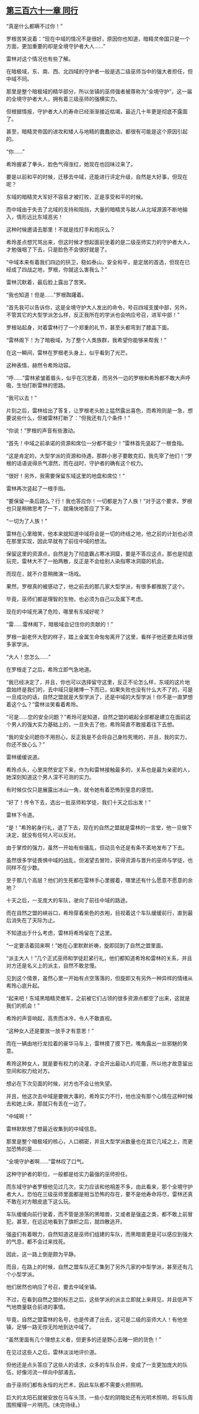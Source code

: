 ## [第三百六十一章 同行](https://www.xxbiquge.com/11_11222/8882937.html)


  “真是什么都瞒不过你！”

  罗根苦笑说着：“现在中域的情况不是很好，原因你也知道，暗精灵帝国只是一个方面，更加重要的却是全境守护者大人……”

  雷林对这个情况也有些了解。

  在暗极域，东、南、西、北四域的守护者一般是选二级巫师当中的强大者担任，但中域不同。

  那里是整个暗极域的精华部分，所以坐镇的巫师强者被尊称为“全境守护”，这一届的全境守护者大人，拥有着三级巫师的强横实力。

  但根据情报，守护者大人的寿命已经渐渐接近枯竭，最近几十年更是彻底不露面了。

  甚至，暗精灵帝国的进攻和矮人与地精的蠢蠢欲动，都很有可能是这个原因引起的。

  “你……”

  希玲握紧了拳头，脸色气得涨红，她现在也回味过来了。

  要是以前和平的时候，迁移去中域，还能进行评定升级，自然是大好事，但现在呢？

  东域的暗精灵大军好不容易才被打败，正是享受和平的时候。

  而中域由于失去了北域的支持和阻挡，大量的暗精灵与敌人从北域源源不断地输入，情形远比东域恶劣！

  这种时候邀请去那里！不就是找打手和炮灰么？

  希玲差点想咒骂出来，但这时候才想起面前坐着的是二级巫师实力的守护者大人，才勉强咽了下去，只是脸色不会很好就是了。

  “中域本来有着我们四边的拱卫，稳如泰山，安全和平，是定居的首选，但现在已经成了四战之地，罗根，你就这么害我么？”

  雷林沉默着，最后脸上露出了苦笑。

  “我也知道！但是……”罗根踟躇着。

  “首先我可以告诉你，这是全境守护大人发出的命令，号召四域支援中部，另外，不管其它的大型学派怎么样，反正我所在的学派也会响应号召，进军中部！”

  罗根站起身，对着雷林行了一个郑重的礼节，甚至头都弯到了膝盖下面。

  “雷林阁下！为了暗极域，为了整个人类族群，我希望你能够来帮我！”

  在这一瞬间，雷林在罗根老头身上，似乎看到了光芒。

  这种表情，赫然令希玲动容。

  “呼……”雷林紧皱着眉头，似乎在沉思着，而另外一边的罗根和希玲都不敢大声呼吸，生怕打断雷林的思路。

  “我可以去！”

  片刻之后，雷林给出了答复，让罗根老头脸上猛然露出喜色，而希玲则是一急，想要说些什么，但被雷林打断了：“但我还有几个条件！”

  “你说！”罗根的声音有些激动。

  “首先！中域之前承诺的资源和席位一分都不能少！”雷林首先竖起了一根食指。

  “这是肯定的，大型学派的资源和待遇，那群小崽子要敢克扣，我先宰了他们！”罗根的话语说得杀气凛然，而在战时，守护者的确有这个权力。

  “很好！另外，我需要保留东域这里的地盘和席位！”

  雷林再次竖起了一根手指。

  “要保留一条后路么？行！我也答应你！一切都是为了人族！”对于这个要求，罗根也只是稍微思考了一下，就痛快地答应了下来。

  “一切为了人族！”

  雷林在心里暗笑，他本来就知道中域将会是一切的终结之地，他之前的计划也必须在那里实现，因此早就有了前往中域的想法。

  保留这里的资源点，自然是为了彻底霸占寒冰洞窟，要是不答应这点，那也是彻底玩完，雷林大不了一拍两散，反正是不会给别人染指寒冰洞窟的机会。

  而现在，就不介意稍微演一场戏。

  果然，罗根真的被感动了，他之前去的那几家大型学派，有很多都推脱了这个。

  毕竟，巫师们都是理智的生物，也必须为自己以及属下考虑。

  现在的中域充满了危险，哪里有东域好呢？

  “雷……雷林阁下，暗极域会记住你的贡献的！”

  罗根一副老怀大慰的样子，踏上金属生命匆匆离开了这里，看样子他还要去拜访很多家学派。

  “大人！您怎么……”

  在罗根走了之后，希玲立即气急地道。

  “我已经决定了，并且，你也可以选择留守这里，反正不论怎么样，东域的这片地盘始终是我们的，去中域只是赌博一下而已，如果失败也没有什么大不了的，可是一旦成功的话，自然之盟就是大型学派了，还是中域的大型学派！你不是一直梦想着这个么？”雷林淡笑看着希玲。

  “可是……您的安全问题？”希玲可是知道，自然之盟的崛起全部都是建立在面前这个男人的强大实力基础上的，一旦失去了他，希玲简直不敢接着往下去想。

  “我的安全问题你不用担心，反正我是不会将自己身险死境的，并且，我的实力，你还不放心么？”

  雷林缓缓说道。

  希玲点头，心里突然安定下来，作为和雷林接触最多的，关系也是最为亲密的人，她深刻知道这个男人深不可测的实力。

  有时候仅仅只是展露出冰山一角，就令她有着恐怖到窒息的感觉。

  “好了！传令下去，选出一批巫师和学徒，我们十天之后出发！”

  雷林下令道。

  “是！”希玲躬身行礼，退了下去，现在的自然之盟就是雷林的一言堂，他一旦做下决定，就没有任何人可以反对。

  由于掌控的强力，虽然一开始有些骚乱，但动员令还是有条不紊地发布了下去。

  虽然很多学徒畏惧中域的战乱，但渴望去冒险，获得资源与晋升的巫师与学徒，也同样不在少数。

  至于那几个高层？他们的生死都在雷林手心里握着，哪里还有什么愿意不愿意的余地？

  十天之后，一支庞大的车队，驶向了前往中域的路途。

  而在自然之盟的峡谷口，希玲穿着紫色的衣袍，目视着这个车队缓缓前行，直到最后消失在了天际为止。

  不知道出于什么考虑，雷林将希玲留在了这里。

  “一定要活着回来啊！”她在心里默默祈祷，旋即回到了自然之盟里面。

  “派主大人！”几个正式巫师和学徒赶紧行礼，他们都知道希玲和雷林的关系，并且对方还是名义上的派主，自然不敢怠慢。

  见到这个情景，虽然心里一开始有点空落落的，但旋即又有另外一种异样的情绪从希玲心底升起。

  “起来吧！东域黑暗精灵撤军，之前被它们占领的很多资源点都空了出来，这就是我们的机会！”

  希玲的声音响起，高贵而冰冷，令人不敢直视。

  “这种女人还是要放一放手才有意思！”

  而在一辆由地行龙拉着的豪华马车上，雷林摸了摸下巴，嘴角露出一丝邪魅的笑意。

  希玲这种女人，就是要有权力的浇灌，才会开出最动人的花蕾，所以他才故意留出空间和权力给对方。

  想必在下次见面的时候，对方也不会让他失望。

  并且，他这次去中域是要做大事的，希玲实力不行，他也没有那个心情在这种时候去和她上床，那就只有丢在一边了。

  “中域啊！”

  雷林默默想了想最近收集到的中域信息。

  那里是整个暗极域的核心，人口稠密，并且大型学派数量也在其它几域之上，而更加恐怖的是……

  “全境守护者啊……”雷林叹了口气。

  这种守护者的职位，一般都是给实力最强的巫师担任。

  而东域守护者罗根他见过几次，实力应该和他相差不多，由此看来，那个全境守护者大人，恐怕在三级巫师里面都是相当恐怖的存在，要不是他寿命将尽，雷林还真不敢在对方眼皮底下这么玩。

  车队缓缓向前行驶着，而不管是游荡的黑暗兽，又或者是强盗之类，都不敢上前冒犯，甚至，在远远地看到了旗帜之后，就四散逃开。

  强盗们有着眼力，自然知道这是巫师们组建的车队，而黑暗兽更是可以感应到强大的气息，都不会过来找死。

  因此，这一路上倒是颇为平静。

  而且，在路上的时候，自然之盟车队还汇集到了另外几家的中型学派，甚至还有几个小型学派。

  他们居然也响应了号召，要去中域坐镇。

  不过，在看到自然之盟的标志之后，这些学派的派主立即就上来拜见，并且低声下气地商量联合前进的事情。

  毕竟，自然之盟雷林的名号，也是传递了出去，这可是二级的巫师大人！有他坐镇，足够一路无惊无险地到达中域了。

  “虽然里面有几个理想主义者，但更多的还是野心去赌一把的货色！”

  在见过这些人之后，雷林淡淡地评价道。

  但他还是点头答应了这些人的请求，众多的车队合并，变成了一支更加庞大的队伍，好像河流一样向中部涌去。

  由于巫师们都有永恒的光芒术，因此车队都不需要火把照明。

  巨大的太阳石就被安放在马车头顶，一些小型的阴暗处还有光明术照明，将车队周围照耀得一片明亮。(未完待续。)
